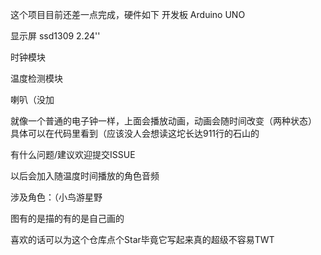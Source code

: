 这个项目目前还差一点完成，硬件如下
开发板
Arduino UNO

显示屏
ssd1309 2.24''

时钟模块

温度检测模块

喇叭（没加

就像一个普通的电子钟一样，上面会播放动画，动画会随时间改变（两种状态）
具体可以在代码里看到（应该没人会想读这坨长达911行的石山的

有什么问题/建议欢迎提交ISSUE

以后会加入随温度时间播放的角色音频

涉及角色：（小鸟游星野

图有的是描的有的是自己画的

喜欢的话可以为这个仓库点个Star毕竟它写起来真的超级不容易TWT
